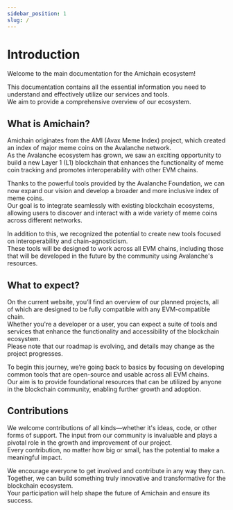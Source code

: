 ```yaml
---
sidebar_position: 1
slug: /
---
```


# Introduction

Welcome to the main documentation for the Amichain ecosystem!

This documentation contains all the essential information you need to understand and effectively utilize our services and tools.  
We aim to provide a comprehensive overview of our ecosystem.

## What is Amichain?

Amichain originates from the AMI (Avax Meme Index) project, which created an index of major meme coins on the Avalanche network.  
As the Avalanche ecosystem has grown, we saw an exciting opportunity to build a new Layer 1 (L1) blockchain that enhances the functionality of meme coin tracking and promotes interoperability with other EVM chains.

Thanks to the powerful tools provided by the Avalanche Foundation, we can now expand our vision and develop a broader and more inclusive index of meme coins.  
Our goal is to integrate seamlessly with existing blockchain ecosystems, allowing users to discover and interact with a wide variety of meme coins across different networks.

In addition to this, we recognized the potential to create new tools focused on interoperability and chain-agnosticism.  
These tools will be designed to work across all EVM chains, including those that will be developed in the future by the community using Avalanche's resources.

## What to expect?

On the current website, you’ll find an overview of our planned projects, all of which are designed to be fully compatible with any EVM-compatible chain.  
Whether you're a developer or a user, you can expect a suite of tools and services that enhance the functionality and accessibility of the blockchain ecosystem.  
Please note that our roadmap is evolving, and details may change as the project progresses.

To begin this journey, we’re going back to basics by focusing on developing common tools that are open-source and usable across all EVM chains.  
Our aim is to provide foundational resources that can be utilized by anyone in the blockchain community, enabling further growth and adoption.

## Contributions

We welcome contributions of all kinds—whether it's ideas, code, or other forms of support. The input from our community is invaluable and plays a pivotal role in the growth and improvement of our project.  
Every contribution, no matter how big or small, has the potential to make a meaningful impact.

We encourage everyone to get involved and contribute in any way they can. Together, we can build something truly innovative and transformative for the blockchain ecosystem.  
Your participation will help shape the future of Amichain and ensure its success.
